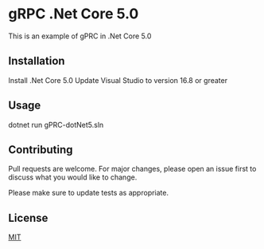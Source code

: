 # gRPC .Net Core 5.0

This is an example of gPRC in .Net Core 5.0

## Installation

Install .Net Core 5.0
Update Visual Studio to version 16.8 or greater


## Usage
dotnet run gPRC-dotNet5.sln

## Contributing
Pull requests are welcome. For major changes, please open an issue first to discuss what you would like to change.

Please make sure to update tests as appropriate.

## License
[MIT](https://choosealicense.com/licenses/mit/)
